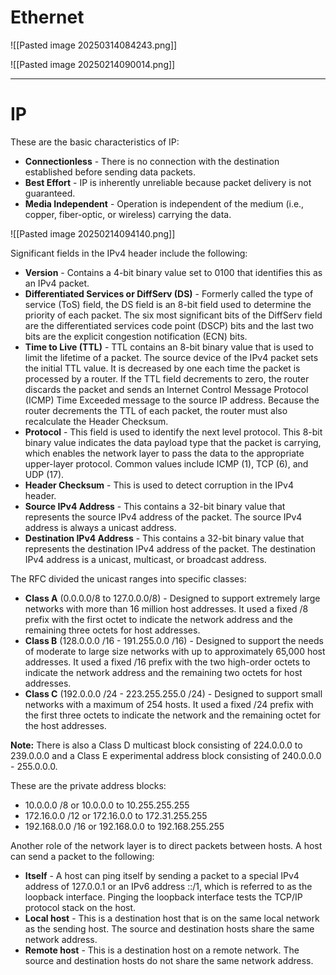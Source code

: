 # Ethernet



![[Pasted image 20250314084243.png]]


![[Pasted image 20250214090014.png]]

***
# IP 


These are the basic characteristics of IP:
- **Connectionless** - There is no connection with the destination established before sending data packets.
- **Best Effort** - IP is inherently unreliable because packet delivery is not guaranteed.
- **Media Independent** - Operation is independent of the medium (i.e., copper, fiber-optic, or wireless) carrying the data.

![[Pasted image 20250214094140.png]]

Significant fields in the IPv4 header include the following:
- **Version** - Contains a 4-bit binary value set to 0100 that identifies this as an IPv4 packet.
- **Differentiated Services or DiffServ (DS)** - Formerly called the type of service (ToS) field, the DS field is an 8-bit field used to determine the priority of each packet. The six most significant bits of the DiffServ field are the differentiated services code point (DSCP) bits and the last two bits are the explicit congestion notification (ECN) bits.
- **Time to Live (TTL)** - TTL contains an 8-bit binary value that is used to limit the lifetime of a packet. The source device of the IPv4 packet sets the initial TTL value. It is decreased by one each time the packet is processed by a router. If the TTL field decrements to zero, the router discards the packet and sends an Internet Control Message Protocol (ICMP) Time Exceeded message to the source IP address. Because the router decrements the TTL of each packet, the router must also recalculate the Header Checksum.
- **Protocol** - This field is used to identify the next level protocol. This 8-bit binary value indicates the data payload type that the packet is carrying, which enables the network layer to pass the data to the appropriate upper-layer protocol. Common values include ICMP (1), TCP (6), and UDP (17).
- **Header Checksum** - This is used to detect corruption in the IPv4 header.
- **Source IPv4 Address** - This contains a 32-bit binary value that represents the source IPv4 address of the packet. The source IPv4 address is always a unicast address.
- **Destination IPv4 Address** - This contains a 32-bit binary value that represents the destination IPv4 address of the packet. The destination IPv4 address is a unicast, multicast, or broadcast address.

The RFC divided the unicast ranges into specific classes:
- **Class A** (0.0.0.0/8 to 127.0.0.0/8) - Designed to support extremely large networks with more than 16 million host addresses. It used a fixed /8 prefix with the first octet to indicate the network address and the remaining three octets for host addresses.
- **Class B** (128.0.0.0 /16 - 191.255.0.0 /16) - Designed to support the needs of moderate to large size networks with up to approximately 65,000 host addresses. It used a fixed /16 prefix with the two high-order octets to indicate the network address and the remaining two octets for host addresses.
- **Class C** (192.0.0.0 /24 - 223.255.255.0 /24) - Designed to support small networks with a maximum of 254 hosts. It used a fixed /24 prefix with the first three octets to indicate the network and the remaining octet for the host addresses.

**Note:** There is also a Class D multicast block consisting of 224.0.0.0 to 239.0.0.0 and a Class E experimental address block consisting of 240.0.0.0 - 255.0.0.0.

These are the private address blocks:
- 10.0.0.0 /8 or 10.0.0.0 to 10.255.255.255
- 172.16.0.0 /12 or 172.16.0.0 to 172.31.255.255
- 192.168.0.0 /16 or 192.168.0.0 to 192.168.255.255

Another role of the network layer is to direct packets between hosts. A host can send a packet to the following:
- **Itself** - A host can ping itself by sending a packet to a special IPv4 address of 127.0.0.1 or an IPv6 address ::/1, which is referred to as the loopback interface. Pinging the loopback interface tests the TCP/IP protocol stack on the host.
- **Local host** - This is a destination host that is on the same local network as the sending host. The source and destination hosts share the same network address.
- **Remote host** - This is a destination host on a remote network. The source and destination hosts do not share the same network address.

















































